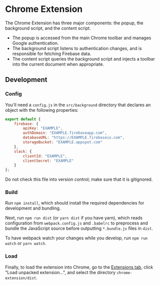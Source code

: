 # Chrome Extension

The Chrome Extension has three major components: the popup, the background script, and the content script.

* The popup is accessed from the main Chrome toolbar and manages Google authentication.
* The background script listens to authentication changes, and is responsible for fetching Firebase data.
* The content script queries the background script and injects a toolbar into the current document when appropriate.

## Development

### Config

You'll need a `config.js` in the `src/background` directory that declares an object with the following properties:


```js
export default {
    firebase: {
        apiKey: "EXAMPLE",
        authDomain: "EXAMPLE.firebaseapp.com",
        databaseURL: "https://EXAMPLE.firebaseio.com",
        storageBucket: "EXAMPLE.appspot.com"
    },
    slack: {
        clientId: "EXAMPLE",
        clientSecret: "EXAMPLE"
    }
};
````

Do not check this file into version control; make sure that it is gitignored.

### Build

Run `npm install`, which should install the required dependencies for development and bundling.

Next, run `npm run dist` (or `yarn dist` if you have yarn), which reads configuration from `webpack.config.js` and `.babelrc` to preprocess and bundle the JavaScript source before outputting `*.bundle.js` files in `dist`.

To have webpack watch your changes while you develop, run `npm run watch` or `yarn watch`.

### Load


Finally, to load the extension into Chrome, go to the [Extensions tab](chrome://extensions/),
click "Load unpacked extension...", and select the directory `chrome-extension/dist`.
